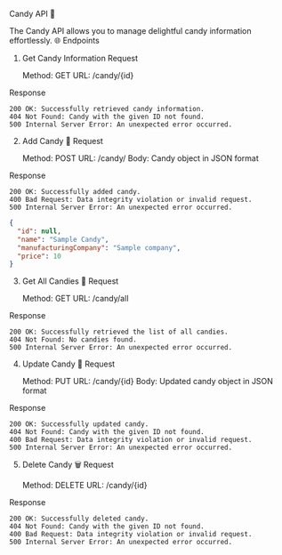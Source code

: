 Candy API 🍬

The Candy API allows you to manage delightful candy information effortlessly.
🌐 Endpoints
1. Get Candy Information
   Request

   Method: GET
   URL: /candy/{id}

Response

    200 OK: Successfully retrieved candy information.
    404 Not Found: Candy with the given ID not found.
    500 Internal Server Error: An unexpected error occurred.


2. Add Candy 🍭
   Request

   Method: POST
   URL: /candy/
   Body: Candy object in JSON format

Response

    200 OK: Successfully added candy.
    400 Bad Request: Data integrity violation or invalid request.
    500 Internal Server Error: An unexpected error occurred.

```json
{
  "id": null,
  "name": "Sample Candy",
  "manufacturingCompany": "Sample company",
  "price": 10
}
```

3. Get All Candies 🍫
   Request

   Method: GET
   URL: /candy/all

Response

    200 OK: Successfully retrieved the list of all candies.
    404 Not Found: No candies found.
    500 Internal Server Error: An unexpected error occurred.

4. Update Candy 🍬
   Request

   Method: PUT
   URL: /candy/{id}
   Body: Updated candy object in JSON format

Response

    200 OK: Successfully updated candy.
    404 Not Found: Candy with the given ID not found.
    400 Bad Request: Data integrity violation or invalid request.
    500 Internal Server Error: An unexpected error occurred.

5. Delete Candy 🗑️
   Request

   Method: DELETE
   URL: /candy/{id}

Response

    200 OK: Successfully deleted candy.
    404 Not Found: Candy with the given ID not found.
    400 Bad Request: Data integrity violation or invalid request.
    500 Internal Server Error: An unexpected error occurred.



